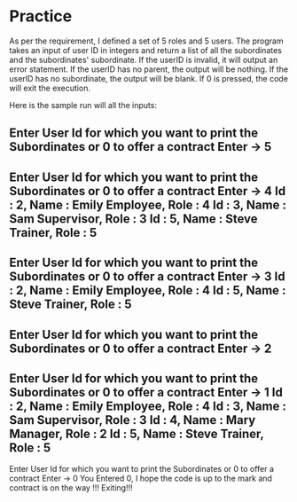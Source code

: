 # Practice
As per the requirement, I defined a set of 5 roles and 5 users.
The program takes an input of user ID in integers and return a list of all the subordinates and the subordinates' subordinate.
If the userID is invalid, it will output an error statement.
If the userID has no parent, the output will be nothing.
If the userID has no subordinate, the output will be blank.
If 0 is pressed, the code will exit the execution.


Here is the sample run will all the inputs:

Enter User Id for which you want to print the Subordinates or 0 to offer a contract
Enter -> 5
-------------------------------------------------------------------------------------
Enter User Id for which you want to print the Subordinates or 0 to offer a contract
Enter -> 4
Id : 2, Name : Emily Employee, Role : 4
Id : 3, Name : Sam Supervisor, Role : 3
Id : 5, Name : Steve Trainer, Role : 5
-------------------------------------------------------------------------------------
Enter User Id for which you want to print the Subordinates or 0 to offer a contract
Enter -> 3
Id : 2, Name : Emily Employee, Role : 4
Id : 5, Name : Steve Trainer, Role : 5
-------------------------------------------------------------------------------------
Enter User Id for which you want to print the Subordinates or 0 to offer a contract
Enter -> 2
-------------------------------------------------------------------------------------
Enter User Id for which you want to print the Subordinates or 0 to offer a contract
Enter -> 1
Id : 2, Name : Emily Employee, Role : 4
Id : 3, Name : Sam Supervisor, Role : 3
Id : 4, Name : Mary Manager, Role : 2
Id : 5, Name : Steve Trainer, Role : 5
-------------------------------------------------------------------------------------
Enter User Id for which you want to print the Subordinates or 0 to offer a contract
Enter -> 0
You Entered 0, I hope the code is up to the mark and contract is on the way !!!
Exiting!!!
